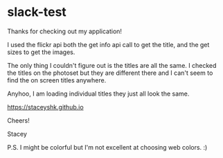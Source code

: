 # slack-test
Thanks for checking out my application!

I used the flickr api both the get info api call to get the title, and the get sizes to get the images.

The only thing I couldn't figure out is the titles are all the same. I checked the titles on the photoset but they are different there and I can't seem to find the on screen titles anywhere.

Anyhoo, I am loading individual titles they just all look the same.

https://staceyshk.github.io

Cheers!

Stacey

P.S. I might be colorful but I'm not excellent at choosing web colors. :)
